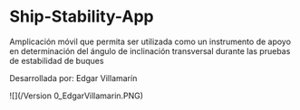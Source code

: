 # Ship-Stability-App
Amplicación móvil que permita ser utilizada como un instrumento de apoyo en determinación del ángulo de inclinación transversal durante las pruebas de estabilidad de buques

Desarrollada por: Edgar Villamarín

![](/Version 0_EdgarVillamarin.PNG)
